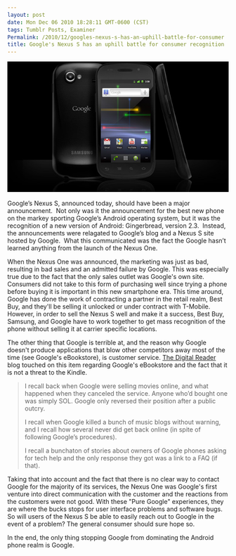 ```yaml
---
layout: post
date: Mon Dec 06 2010 18:28:11 GMT-0600 (CST)
tags: Tumblr Posts, Examiner
Permalink: /2010/12/googles-nexus-s-has-an-uphill-battle-for-consumer
title: Google's Nexus S has an uphill battle for consumer recognition
---
```


![Beautiful picture but most people will never see it.][image-1]

Google’s Nexus S, announced today, should have been a major announcement.  Not only was it the announcement for the best new phone on the markey sporting Google’s Android operating system, but it was the recognition of a new version of Android: Gingerbread, version 2.3\.  Instead, the announcements were relagated to Google’s blog and a Nexus S site hosted by Google.  What this communicated was the fact the Google hasn’t learned anything from the launch of the Nexus One.

When the Nexus One was announced, the marketing was just as bad, resulting in bad sales and an admitted failure by Google. This was especially true due to the fact that the only sales outlet was Google's own site. Consumers did not take to this form of purchasing well since trying a phone before buying it is important in this new smartphone era. This time around, Google has done the work of contracting a partner in the retail realm, Best Buy, and they'll be selling it unlocked or under contract with T-Mobile. However, in order to sell the Nexus S well and make it a success, Best Buy, Samsung, and Google have to work together to get mass recognition of the phone without selling it at carrier specific locations.

The other thing that Google is terrible at, and the reason why Google doesn't produce applications that blow other competitors away most of the time (see Google's eBookstore), is customer service. [The Digital Reader][1] blog touched on this item regarding Google's eBookstore and the fact that it is not a threat to the Kindle.

> I recall back when Google were selling movies online, and what happened when they canceled the service. Anyone who’d bought one was simply SOL. Google only reversed their position after a public outcry. 
> 
> I recall when Google killed a bunch of music blogs without warning, and I recall how several never did get back online (in spite of following Google’s procedures).
> 
> I recall a bunchaton of stories about owners of Google phones asking for tech help and the only response they got was a link to a FAQ (if that).

Taking that into account and the fact that there is no clear way to contact Google for the majority of its services, the Nexus One was Google's first venture into direct communication with the customer and the reactions from the customers were not good. With these "Pure Google" experiences, they are where the bucks stops for user interface problems and software bugs. So will users of the Nexus S be able to easily reach out to Google in the event of a problem? The general consumer should sure hope so.

In the end, the only thing stopping Google from dominating the Android phone realm is Google.

[1]:	http://the-digital-reader.com/2010/12/06/the-google-ebookstore-is-not-a-serious-threat-to-the-kindle-and-why-im-not-shopping-there/

[image-1]:	/public/assets/examiner/adede5d480acc2a8a33e843bd3842bc8.jpg